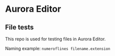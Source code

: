 # Aurora Editor
## File tests

This repo is used for testing files in Aurora Editor.

Naming example:
`numeroflines filename.extension`
